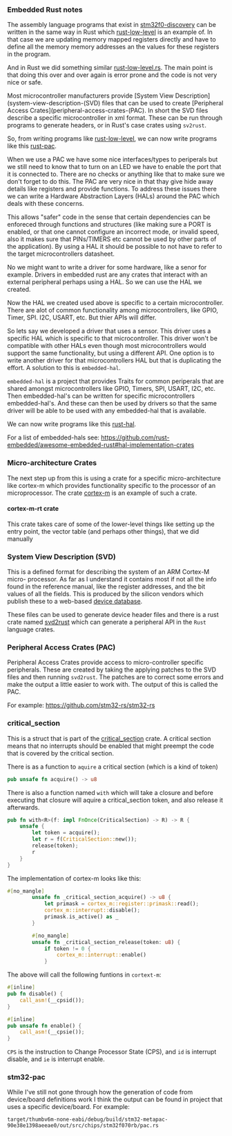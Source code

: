 ### Embedded Rust notes
The assembly language programs that exist in
[stm32f0-discovery](./stm32f0-discovery) can be written in the same way in Rust
which [rust-low-level](../rust-low-level) is an example of. In that case we are
updating memory mapped registers directly and have to define all the memory
memory addresses an the values for these registers in the program.

And in Rust we did something similar
[rust-low-level.rs](../rust-low-level/src/main.rs). The main point is that doing
this over and over again is error prone and the code is not very nice or safe.

Most microcontroller manufacturers provide
[System View Description](system-view-description-(SVD) files that can be used
to create [Peripheral Access Crates](peripheral-access-crates-(PAC). In short
the SVD files describe a specific microcontroller in xml format. These can be
run through programs to generate headers, or in Rust's case crates using
`sv2rust`. 

So, from writing programs like [rust-low-level](../rust-low-level/src/main.rs),
we can now write programs like this [rust-pac](../rust-pac/src/main.rs). 

When we use a PAC we have some nice interfaces/types to periperals but we still
need to know that to turn on an LED we have to enable the port that it is
connected to. There are no checks or anything like that to make sure we don't
forget to do this. The PAC are very nice in that thay give hide away details
like registers and provide functions. To address these issues there we can
write a Hardware Abstraction Layers (HALs) around the PAC which deals with
these concerns. 

This allows "safer" code in the sense that certain dependencies can be enforeced
through functions and structures (like making sure a PORT is enabled, or that
one cannot configure an incorrect mode, or invalid speed, also it makes sure
that PINs/TIMERS etc cannot be used by other parts of the application). By
using a HAL it should be possible to not have to refer to the target
microcontrollers datasheet.

No we might want to write a driver for some hardware, like a senor for example.
Drivers in embedded rust are any crates that interact with an external
peripheral perhaps using a HAL. So we can use the HAL we created.

Now the HAL we created used above is specific to a certain microcontroller.
There are alot of common functionality among microcontrollers, like GPIO, Timer,
SPI. I2C, USART, etc. But thier APIs will differ.

So lets say we developed a driver that uses a sensor. This driver uses a
specific HAL which is specific to that microcontroller. This driver won't be
compatible with other HALs even though most microcontrollers would support the
same functionality, but using a different API. One option is to write another
driver for that microcontrollers HAL but that is duplicating the effort. A
solution to this is `embedded-hal`.

`embedded-hal` is a project that provides Traits for common periperals that are
shared amongst microcontrollers like GPIO, Timers, SPI, USART, I2C, etc.
Then embedded-hal's can be written for specific microcontrollers
embedded-hal's. And these can then be used by drivers so that the same driver
will be able to be used with any embedded-hal that is available.

We can now write programs like this [rust-hal](../rust-hal/src/main.rs).

For a list of embedded-hals see:
https://github.com/rust-embedded/awesome-embedded-rust#hal-implementation-crates

### Micro-architecture Crates
The next step up from this is using a crate for a specific micro-architecture
like cortex-m which provides functionality specific to the processor of an
microprocessor. The crate [cortex-m](https://crates.io/crates/cortex-m) is an
example of such a crate.

#### cortex-m-rt crate
This crate takes care of some of the lower-level things like setting up the
entry point, the vector table (and perhaps other things), that we did manually

### System View Description (SVD)
This is a defined format for describing the system of an ARM Cortex-M micro-
processor. As far as I understand it contains most if not all the info found
in the reference manual, like the register addresses, and the bit values of all
the fields. This is produced by the silicon vendors which publish these to a
web-based [device database](https://www.arm.com/why-arm/technologies/cmsis).

These files can be used to generate device header files and there is a rust
crate named [svd2rust](https://docs.rs/svd2rust/latest/svd2rust/) which can
generate a peripheral API in the `Rust` language crates.

### Peripheral Access Crates (PAC)
Peripheral Access Crates provide access to micro-controller specific
peripherals. These are created by taking the applying patches to the SVD files
and then running `svd2rust`. The patches are to correct some errors and make
the output a little easier to work with. The output of this is called the
PAC.

For example:  https://github.com/stm32-rs/stm32-rs


### critical_section
This is a struct that is part of the
[critical_section](https://docs.rs/critical-section/latest/critical_section)
crate. A critical section means that no interrupts should be enabled that might
preempt the code that is covered by the critical section.

There is as a function to `aquire` a critical section (which is a kind of token)
```rust
pub unsafe fn acquire() -> u8
```

There is also a function named `with` which will take a closure and before
executing that closure will aquire a critical_section token, and also release
it afterwards.
```rust
pub fn with<R>(f: impl FnOnce(CriticalSection) -> R) -> R {
    unsafe {
        let token = acquire();
        let r = f(CriticalSection::new());
        release(token);
        r
    }
}
```
The implementation of cortex-m looks like this:
```rust
#[no_mangle]
        unsafe fn _critical_section_acquire() -> u8 {
            let primask = cortex_m::register::primask::read();
            cortex_m::interrupt::disable();
            primask.is_active() as _
        }

        #[no_mangle]
        unsafe fn _critical_section_release(token: u8) {
            if token != 0 {
                cortex_m::interrupt::enable()
            }

```
The above will call the following funtions in `cortext-m`:
```rust
#[inline]                                                                       
pub fn disable() {                                                              
    call_asm!(__cpsid());                                                       
} 

#[inline]                                                                       
pub unsafe fn enable() {                                                        
    call_asm!(__cpsie());                                                       
}
```
`CPS` is the instruction to Change Processor State (CPS), and `id` is
interrupt disable, and `ie` is interrupt enable.


### stm32-pac
While I've still not gone through how the generation of code from device/board
definitions work I think the output can be found in project that uses a
specific device/board. For example:
```
target/thumbv6m-none-eabi/debug/build/stm32-metapac-90e38e1398aeeae0/out/src/chips/stm32f070rb/pac.rs
```
